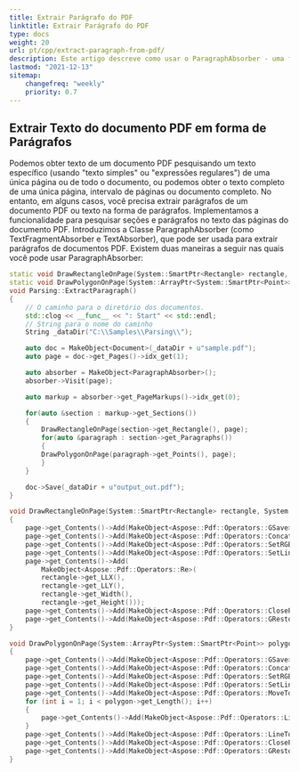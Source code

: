 ```yaml
---
title: Extrair Parágrafo do PDF 
linktitle: Extrair Parágrafo do PDF 
type: docs 
weight: 20 
url: pt/cpp/extract-paragraph-from-pdf/ 
description: Este artigo descreve como usar o ParagraphAbsorber - uma ferramenta especial no Aspose.PDF para extrair texto de documentos PDF. 
lastmod: "2021-12-13" 
sitemap: 
    changefreq: "weekly" 
    priority: 0.7 
---
```


## Extrair Texto do documento PDF em forma de Parágrafos

Podemos obter texto de um documento PDF pesquisando um texto específico (usando "texto simples" ou "expressões regulares") de uma única página ou de todo o documento, ou podemos obter o texto completo de uma única página, intervalo de páginas ou documento completo. No entanto, em alguns casos, você precisa extrair parágrafos de um documento PDF ou texto na forma de parágrafos. Implementamos a funcionalidade para pesquisar seções e parágrafos no texto das páginas do documento PDF. Introduzimos a Classe ParagraphAbsorber (como TextFragmentAbsorber e TextAbsorber), que pode ser usada para extrair parágrafos de documentos PDF. Existem duas maneiras a seguir nas quais você pode usar ParagraphAbsorber:

```cpp
static void DrawRectangleOnPage(System::SmartPtr<Rectangle> rectangle, System::SmartPtr<Page> page);
static void DrawPolygonOnPage(System::ArrayPtr<System::SmartPtr<Point>> polygon, System::SmartPtr<Page> page);
void Parsing::ExtractParagraph()
{
    // O caminho para o diretório dos documentos.
    std::clog << __func__ << ": Start" << std::endl;
    // String para o nome do caminho
    String _dataDir("C:\\Samples\\Parsing\\");

    auto doc = MakeObject<Document>(_dataDir + u"sample.pdf");
    auto page = doc->get_Pages()->idx_get(1);

    auto absorber = MakeObject<ParagraphAbsorber>();
    absorber->Visit(page);

    auto markup = absorber->get_PageMarkups()->idx_get(0);

    for(auto &section : markup->get_Sections())
    {
        DrawRectangleOnPage(section->get_Rectangle(), page);
        for(auto &paragraph : section->get_Paragraphs())
        {
        DrawPolygonOnPage(paragraph->get_Points(), page);
        }
    }

    doc->Save(_dataDir + u"output_out.pdf");
}

void DrawRectangleOnPage(System::SmartPtr<Rectangle> rectangle, System::SmartPtr<Page> page)
{
    page->get_Contents()->Add(MakeObject<Aspose::Pdf::Operators::GSave>());
    page->get_Contents()->Add(MakeObject<Aspose::Pdf::Operators::ConcatenateMatrix>(1, 0, 0, 1, 0, 0));
    page->get_Contents()->Add(MakeObject<Aspose::Pdf::Operators::SetRGBColorStroke>(0, 1, 0));
    page->get_Contents()->Add(MakeObject<Aspose::Pdf::Operators::SetLineWidth>(2));
    page->get_Contents()->Add(
        MakeObject<Aspose::Pdf::Operators::Re>(
        rectangle->get_LLX(),
        rectangle->get_LLY(),
        rectangle->get_Width(),
        rectangle->get_Height()));
    page->get_Contents()->Add(MakeObject<Aspose::Pdf::Operators::ClosePathStroke>());
    page->get_Contents()->Add(MakeObject<Aspose::Pdf::Operators::GRestore>());
}

void DrawPolygonOnPage(System::ArrayPtr<System::SmartPtr<Point>> polygon, System::SmartPtr<Page> page)
{
    page->get_Contents()->Add(MakeObject<Aspose::Pdf::Operators::GSave>());
    page->get_Contents()->Add(MakeObject<Aspose::Pdf::Operators::ConcatenateMatrix>(1, 0, 0, 1, 0, 0));
    page->get_Contents()->Add(MakeObject<Aspose::Pdf::Operators::SetRGBColorStroke>(0, 0, 1));
    page->get_Contents()->Add(MakeObject<Aspose::Pdf::Operators::SetLineWidth>(1));
    page->get_Contents()->Add(MakeObject<Aspose::Pdf::Operators::MoveTo>(polygon->idx_get(0)->get_X(), polygon[0]->get_Y()));
    for (int i = 1; i < polygon->get_Length(); i++)
    {
        page->get_Contents()->Add(MakeObject<Aspose::Pdf::Operators::LineTo>(polygon->idx_get(i)->get_X(), polygon[i]->get_Y()));
    }
    page->get_Contents()->Add(MakeObject<Aspose::Pdf::Operators::LineTo>(polygon->idx_get(0)->get_X(), polygon[0]->get_Y()));
    page->get_Contents()->Add(MakeObject<Aspose::Pdf::Operators::ClosePathStroke>());
    page->get_Contents()->Add(MakeObject<Aspose::Pdf::Operators::GRestore>());
}
```